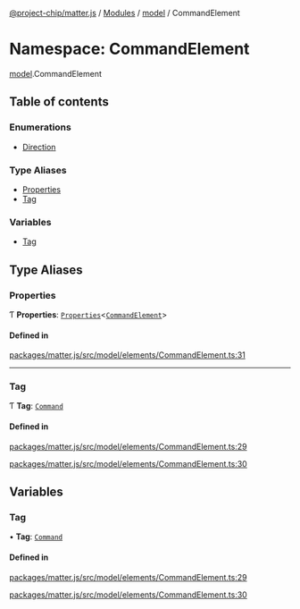 [@project-chip/matter.js](../README.md) / [Modules](../modules.md) / [model](model.md) / CommandElement

# Namespace: CommandElement

[model](model.md).CommandElement

## Table of contents

### Enumerations

- [Direction](../enums/model.CommandElement.Direction.md)

### Type Aliases

- [Properties](model.CommandElement.md#properties)
- [Tag](model.CommandElement.md#tag)

### Variables

- [Tag](model.CommandElement.md#tag-1)

## Type Aliases

### Properties

Ƭ **Properties**: [`Properties`](model.BaseElement.md#properties)<[`CommandElement`](model.md#commandelement)\>

#### Defined in

[packages/matter.js/src/model/elements/CommandElement.ts:31](https://github.com/project-chip/matter.js/blob/b7330d72/packages/matter.js/src/model/elements/CommandElement.ts#L31)

___

### Tag

Ƭ **Tag**: [`Command`](../enums/model.ElementTag.md#command)

#### Defined in

[packages/matter.js/src/model/elements/CommandElement.ts:29](https://github.com/project-chip/matter.js/blob/b7330d72/packages/matter.js/src/model/elements/CommandElement.ts#L29)

[packages/matter.js/src/model/elements/CommandElement.ts:30](https://github.com/project-chip/matter.js/blob/b7330d72/packages/matter.js/src/model/elements/CommandElement.ts#L30)

## Variables

### Tag

• **Tag**: [`Command`](../enums/model.ElementTag.md#command)

#### Defined in

[packages/matter.js/src/model/elements/CommandElement.ts:29](https://github.com/project-chip/matter.js/blob/b7330d72/packages/matter.js/src/model/elements/CommandElement.ts#L29)

[packages/matter.js/src/model/elements/CommandElement.ts:30](https://github.com/project-chip/matter.js/blob/b7330d72/packages/matter.js/src/model/elements/CommandElement.ts#L30)

